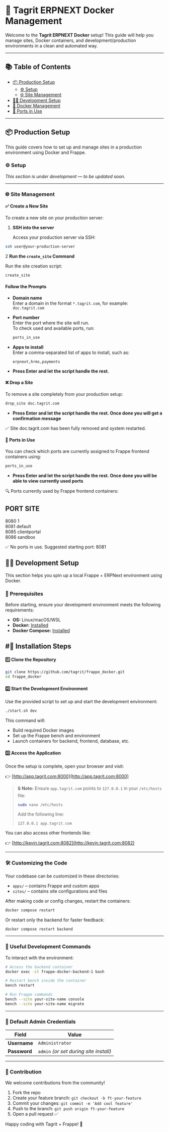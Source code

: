 # 🚀 Tagrit ERPNEXT Docker Management

Welcome to the **Tagrit ERPNEXT Docker** setup! This guide will help you manage sites, Docker containers, and development/production environments in a clean and automated way.

---

## 📚 Table of Contents

- [📦 Production Setup](#-production-setup)
  - [⚙️ Setup](#️-setup)
  - [🌐 Site Management](#-site-management)
- [👨‍💻 Development Setup](#-development-setup)
- [🐳 Docker Management](#-docker-management)
- [📡 Ports in Use](#-ports-in-use)

---

## 📦 Production Setup

This guide covers how to set up and manage sites in a production environment using Docker and Frappe.

### ⚙️ Setup

_This section is under development — to be updated soon._

---

### 🌐 Site Management

#### ✅ Create a New Site

To create a new site on your production server:

1. **SSH into the server**

   Access your production server via SSH:

 ```bash
 ssh user@your-production-server
  ```

2 **Run the `create_site` Command**

Run the site creation script:

```bash
create_site
```
#### Follow the Prompts

- **Domain name**  
  Enter a domain in the format `*.tagrit.com`, for example:  
  `doc.tagrit.com`

- **Port number**  
  Enter the port where the site will run.  
  To check used and available ports, run:

  ```bash
  ports_in_use
  ```
- **Apps to install**  
  Enter a comma-separated list of apps to install, such as:

  ```text
  erpnext,hrms,payments
  ```
- **Press Enter and let the script handle the rest.**

#### ❌ Drop a Site

To remove a site completely from your production setup:

```bash
drop_site doc.tagrit.com
```
- **Press Enter and let the script handle the rest. Once done you will get a confirmation message**

✅ Site doc.tagrit.com has been fully removed and system restarted.

#### 📡 Ports in Use

You can check which ports are currently assigned to Frappe frontend containers using:

```bash
ports_in_use
```
- **Press Enter and let the script handle the rest. Once done you will be able to view currently used ports**

🔍 Ports currently used by Frappe frontend containers:

PORT       SITE                
------------------------------
8080       1                   
8081       default             
8085       clientportal        
8086       sandbox             

✅ No ports in use. Suggested starting port: 8081



## 👨‍💻 Development Setup

This section helps you spin up a local Frappe + ERPNext environment using Docker.

### 📌 Prerequisites

Before starting, ensure your development environment meets the following requirements:

- **OS:** Linux/macOS/WSL
- **Docker:** [Installed](https://docs.docker.com/get-docker/)
- **Docker Compose:** [Installed](https://docs.docker.com/compose/install/)

## #🚀 Installation Steps

#### 1️⃣ Clone the Repository

```bash
git clone https://github.com/tagrit/frappe_docker.git
cd frappe_docker
```

#### 2️⃣ Start the Development Environment

Use the provided script to set up and start the development environment:

```bash
./start.sh dev
```

This command will:
- Build required Docker images
- Set up the Frappe bench and environment
- Launch containers for backend, frontend, database, etc.

#### 3️⃣ Access the Application

Once the setup is complete, open your browser and visit:

👉 [http://app.tagrit.com:8000](http://app.tagrit.com:8000)

> 🔒 **Note:** Ensure `app.tagrit.com` points to `127.0.0.1` in your `/etc/hosts` file:
>
> ```bash
> sudo nano /etc/hosts
> ```
> Add the following line:
> ```
> 127.0.0.1 app.tagrit.com
> ```

You can also access other frontends like:

👉 [http://kevin.tagrit.com:8082](http://kevin.tagrit.com:8082)

---

### 🛠️ Customizing the Code

Your codebase can be customized in these directories:

- `apps/` – contains Frappe and custom apps
- `sites/` – contains site configurations and files

After making code or config changes, restart the containers:

```bash
docker compose restart
```

Or restart only the backend for faster feedback:

```bash
docker compose restart backend
```

---

### 🧪 Useful Development Commands

To interact with the environment:

```bash
# Access the backend container
docker exec -it frappe-docker-backend-1 bash

# Restart bench inside the container
bench restart

# Run Frappe commands
bench --site your-site-name console
bench --site your-site-name migrate
```

---

### 🔑 Default Admin Credentials

| **Field**   | **Value**         |
|------------|-------------------|
| **Username**  | `Administrator`     |
| **Password** | `admin` *(or set during site install)* |

---

### 🙌 Contribution

We welcome contributions from the community!

1. Fork the repo
2. Create your feature branch: `git checkout -b ft-your-feature`
3. Commit your changes: `git commit -m 'Add cool feature'`
4. Push to the branch: `git push origin ft-your-feature`
5. Open a pull request ✅

Happy coding with Tagrit + Frappe! 🚀





